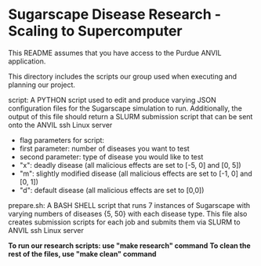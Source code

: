 
# Sugarscape Disease Research - Scaling to Supercomputer

This README assumes that you have access to the Purdue ANVIL application.

This directory includes the scripts our group used when executing and planning our project.

script: A PYTHON script used to edit and produce varying JSON configuration files for the Sugarscape simulation to run. Additionally, the output of this file should return a SLURM submission script that can be sent onto the ANVIL ssh Linux server

- flag parameters for script:
- first parameter: number of diseases you want to test
- second parameter: type of disease you would like to test
- "x": deadly disease (all malicious effects are set to [-5, 0] and [0, 5])
- "m": slightly modified disease (all malicious effects are set to [-1, 0] and [0, 1])
- "d": default disease (all malicious effects are set to [0,0])

prepare.sh: A BASH SHELL script that runs 7 instances of Sugarscape with varying numbers of diseases {5, 50} with each disease type. This file also creates submission scripts for each job and submits them via SLURM to ANVIL ssh Linux server

**To run our research scripts: use "make research" command**
**To clean the rest of the files, use "make clean" command**
